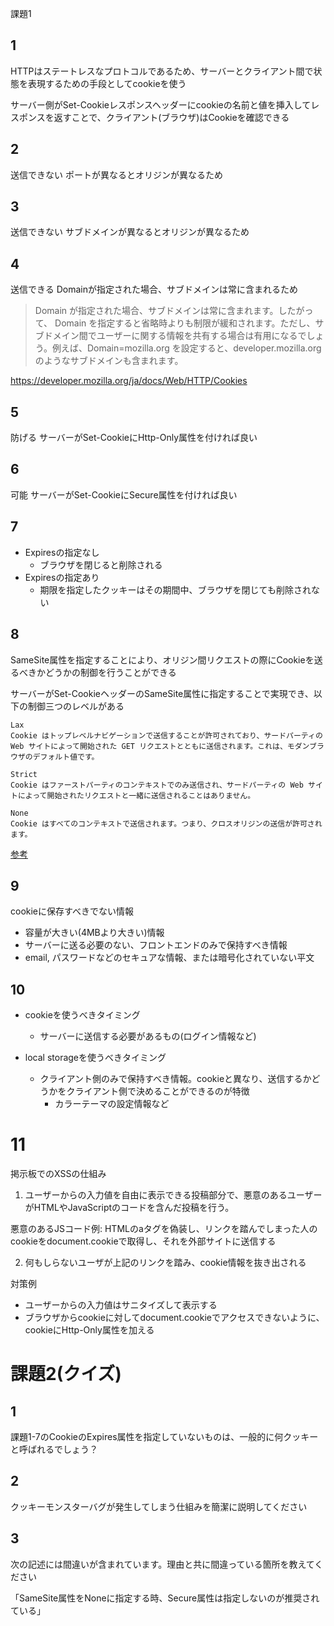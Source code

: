  課題1

## 1
HTTPはステートレスなプロトコルであるため、サーバーとクライアント間で状態を表現するための手段としてcookieを使う

サーバー側がSet-Cookieレスポンスヘッダーにcookieの名前と値を挿入してレスポンスを返すことで、クライアント(ブラウザ)はCookieを確認できる

## 2
送信できない
ポートが異なるとオリジンが異なるため

## 3
送信できない
サブドメインが異なるとオリジンが異なるため

## 4
送信できる
Domainが指定された場合、サブドメインは常に含まれるため

> Domain が指定された場合、サブドメインは常に含まれます。したがって、 Domain を指定すると省略時よりも制限が緩和されます。ただし、サブドメイン間でユーザーに関する情報を共有する場合は有用になるでしょう。例えば、Domain=mozilla.org を設定すると、developer.mozilla.org のようなサブドメインも含まれます。

https://developer.mozilla.org/ja/docs/Web/HTTP/Cookies

## 5
防げる
サーバーがSet-CookieにHttp-Only属性を付ければ良い

## 6
可能
サーバーがSet-CookieにSecure属性を付ければ良い

## 7
- Expiresの指定なし
  - ブラウザを閉じると削除される
- Expiresの指定あり
  - 期限を指定したクッキーはその期間中、ブラウザを閉じても削除されない

## 8
SameSite属性を指定することにより、オリジン間リクエストの際にCookieを送るべきかどうかの制御を行うことができる

サーバーがSet-CookieヘッダーのSameSite属性に指定することで実現でき、以下の制御三つのレベルがある

```
Lax
Cookie はトップレベルナビゲーションで送信することが許可されており、サードパーティの Web サイトによって開始された GET リクエストとともに送信されます。これは、モダンブラウザのデフォルト値です。

Strict
Cookie はファーストパーティのコンテキストでのみ送信され、サードパーティの Web サイトによって開始されたリクエストと一緒に送信されることはありません。

None
Cookie はすべてのコンテキストで送信されます。つまり、クロスオリジンの送信が許可されます。

```

[参考](https://developer.mozilla.org/ja/docs/Web/HTTP/Headers/Set-Cookie/SameSite)

## 9
cookieに保存すべきでない情報

- 容量が大きい(4MBより大きい)情報
- サーバーに送る必要のない、フロントエンドのみで保持すべき情報
- email, パスワードなどのセキュアな情報、または暗号化されていない平文

## 10
- cookieを使うべきタイミング
  - サーバーに送信する必要があるもの(ログイン情報など)

- local storageを使うべきタイミング
  - クライアント側のみで保持すべき情報。cookieと異なり、送信するかどうかをクライアント側で決めることができるのが特徴
    - カラーテーマの設定情報など

# 11
掲示板でのXSSの仕組み

1. ユーザーからの入力値を自由に表示できる投稿部分で、悪意のあるユーザーがHTMLやJavaScriptのコードを含んだ投稿を行う。

悪意のあるJSコード例: HTMLのaタグを偽装し、リンクを踏んでしまった人のcookieをdocument.cookieで取得し、それを外部サイトに送信する

2. 何もしらないユーザが上記のリンクを踏み、cookie情報を抜き出される

対策例
- ユーザーからの入力値はサニタイズして表示する
- ブラウザからcookieに対してdocument.cookieでアクセスできないように、cookieにHttp-Only属性を加える

# 課題2(クイズ)

## 1
課題1-7のCookieのExpires属性を指定していないものは、一般的に何クッキーと呼ばれるでしょう？

## 2
クッキーモンスターバグが発生してしまう仕組みを簡潔に説明してください

## 3
次の記述には間違いが含まれています。理由と共に間違っている箇所を教えてください

「SameSite属性をNoneに指定する時、Secure属性は指定しないのが推奨されている」
